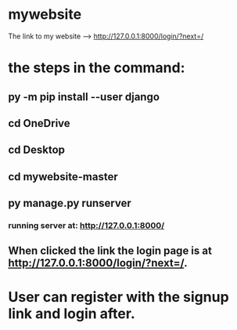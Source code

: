 # mywebsite
The link to my website --> http://127.0.0.1:8000/login/?next=/

# the steps in the command:
## py -m pip install --user django
## cd OneDrive
## cd Desktop
## cd mywebsite-master
## py manage.py runserver
### running server at: http://127.0.0.1:8000/

## When clicked the link the login page is at http://127.0.0.1:8000/login/?next=/.
# User can register with the signup link and login after. 

